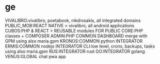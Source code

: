 # ge
VIVALIBRO:vivalibro, poetabook, nikdrosakis, all integrated domains 
PUBLIC_MOB:REACT NATIVE > vivalibro, all android applications
CUBOS:PHP & REACT > REUSABLE modules FOR PUBLIC
CORE:PHP classes + COMPOSER 
ADMIN:PHP COMMON DASHBOARD merge with GPM using also maria.gpm 
KRONOS:COMMON python INTEGRATOR 
ERMIS:COMMON nodejs INTEGRATOR
CLI:low level, crons, backups, tasks using also maria.gpm
RUS:INTEGRATOR rust
GO:INTEGRATOR golang
VENUS:GLOBAL chat pwa app